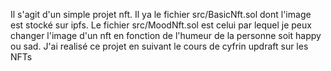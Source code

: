 Il s'agit d'un simple projet nft.
Il ya le fichier src/BasicNft.sol dont l'image  est stocké sur ipfs.
Le fichier src/MoodNft.sol est celui par lequel je peux changer l'image
d'un nft en fonction de l'humeur de la personne soit happy ou sad.
J'ai realisé ce projet en suivant le cours de cyfrin updraft sur les NFTs
